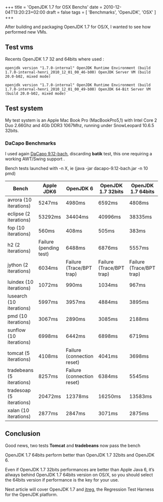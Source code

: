+++
title = 'OpenJDK 1.7 for OSX Benchs'
date = 2010-12-04T13:20:23+02:00
draft = false
tags = [ 'Benchmarks', 'OpenJDK', 'OSX'  ]
+++

After building and packaging OpenJDK 1.7 for OS/X, I wanted to see how performed new VMs.

## Test vms

Recents OpenJDK 1.7 32 and 64bits where used :

`openjdk version "1.7.0-internal" OpenJDK Runtime Environment (build 1.7.0-internal-henri_2010_12_01_00_46-b00) OpenJDK Server VM (build 20.0-b02, mixed mode)`

`openjdk version "1.7.0-internal" OpenJDK Runtime Environment (build 1.7.0-internal-henri_2010_12_01_00_49-b00) OpenJDK 64-Bit Server VM (build 20.0-b02, mixed mode)`

## Test system

My test system is an Apple Mac Book Pro (MacBookPro5,1) with Intel Core 2 Duo 2.66Ghz and 4Gb DDR3 1067Mhz, running under SnowLeopard 10.6.5 32bits.

### DaCapo Benchmarks

I used again [DaCapo 9.12-bach](http://www.dacapobench.org/), discarding **batik** test, this one requiring a working AWT/Swing support .

Bench tests launched with -n X, ie (java -jar dacapo-9.12-bach.jar -n 10 pmd)

| Bench                     | Apple JDK6             | OpenJDK 6                  | OpenJDK 1.7 32bits       | OpenJDK 1.7 64bits       |
| ------------------------- | ---------------------- | -------------------------- | ------------------------ | ------------------------ |
| avrora (10 iterations)    | 5247ms                 | 4980ms                     | 6592ms                   | 4808ms                   |
| eclipse (2 iterations)    | 53292ms                | 34404ms                    | 40996ms                  | 38335ms                  |
| fop (10 iterations)       | 560ms                  | 408ms                      | 505ms                    | 383ms                    |
| h2 (2 iterations)         | Failure (pending test) | 6488ms                     | 6876ms                   | 5557ms                   |
| jython (2 iterations)     | 6034ms                 | Failure (Trace/BPT trap)   | Failure (Trace/BPT trap) | Failure (Trace/BPT trap) |
| luindex (10 iterations)   | 1072ms                 | 990ms                      | 1034ms                   | 967ms                    |
| lusearch (10 iterations)  | 5997ms                 | 3957ms                     | 4884ms                   | 3895ms                   |
| pmd (10 iterations)       | 3067ms                 | 2890ms                     | 3085ms                   | 2188ms                   |
| sunflow (10 iterations)   | 6998ms                 | 6442ms                     | 6898ms                   | 6719ms                   |
| tomcat (5 iterations)     | 4108ms                 | Failure (connection reset) | 4041ms                   | 3698ms                   |
| tradebeans (5 iterations) | 8257ms                 | Failure (connection reset) | 6384ms                   | 5545ms                   |
| tradesoap (5 iterations)  | 20472ms                | 12378ms                    | 16250ms                  | 13583ms                  |
| xalan (10 iterations)     | 2877ms                 | 2847ms                     | 3071ms                   | 2875ms                   |
## Conclusion

Good news, two tests **Tomcat** and **tradebeans** now pass the bench

OpenJDK 1.7 64bits perform better than OpenJDK 1.7 32bits and OpenJDK 6.

Even if OpenJDK 1.7 32bits performances are better than Apple Java 6, it’s allways behind OpenJDK 1.7 64bits version on OS/X, so you should select the 64bits version if performance is the key for your use.

Next article will cover OpenJDK 1.7 and [jtreg](http://openjdk.java.net/jtreg/), the Regression Test Harness for the OpenJDK platform.